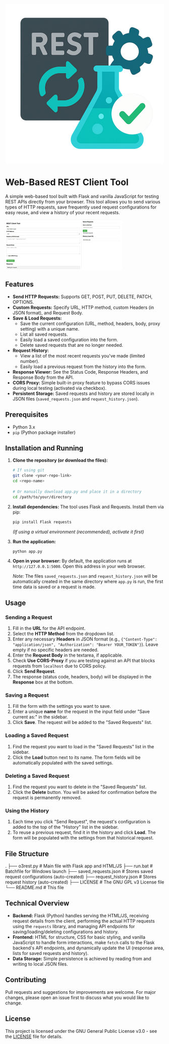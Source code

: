 ![Logo](logo.png)
# Web-Based REST Client Tool
A simple web-based tool built with Flask and vanilla JavaScript for testing REST APIs directly from your browser. This tool allows you to send various types of HTTP requests, save frequently used request configurations for easy reuse, and view a history of your recent requests.

![Tool Screenshot](screenshot.png)

## Features

*   **Send HTTP Requests:** Supports GET, POST, PUT, DELETE, PATCH, OPTIONS.
*   **Custom Requests:** Specify URL, HTTP method, custom Headers (in JSON format), and Request Body.
*   **Save & Load Requests:**
    *   Save the current configuration (URL, method, headers, body, proxy setting) with a unique name.
    *   List all saved requests.
    *   Easily load a saved configuration into the form.
    *   Delete saved requests that are no longer needed.
*   **Request History:**
    *   View a list of the most recent requests you've made (limited number).
    *   Easily load a previous request from the history into the form.
*   **Response Viewer:** See the Status Code, Response Headers, and Response Body from the API.
*   **CORS Proxy:** Simple built-in proxy feature to bypass CORS issues during local testing (activated via checkbox).
*   **Persistent Storage:** Saved requests and history are stored locally in JSON files (`saved_requests.json` and `request_history.json`).

## Prerequisites

*   Python 3.x
*   `pip` (Python package installer)

## Installation and Running

1.  **Clone the repository (or download the files):**
    ```bash
    # If using git
    git clone <your-repo-link>
    cd <repo-name>

    # Or manually download app.py and place it in a directory
    cd /path/to/your/directory
    ```

2.  **Install dependencies:**
    The tool uses Flask and Requests. Install them via pip:
    ```bash
    pip install Flask requests
    ```
    *(If using a virtual environment (recommended), activate it first)*

3.  **Run the application:**
    ```bash
    python app.py
    ```

4.  **Open in your browser:**
    By default, the application runs at `http://127.0.0.1:5000`. Open this address in your web browser.

    *Note:* The files `saved_requests.json` and `request_history.json` will be automatically created in the same directory where `app.py` is run, the first time data is saved or a request is made.

## Usage

### Sending a Request

1.  Fill in the **URL** for the API endpoint.
2.  Select the **HTTP Method** from the dropdown list.
3.  Enter any necessary **Headers** in JSON format (e.g., `{"Content-Type": "application/json", "Authorization": "Bearer YOUR_TOKEN"}`). Leave empty if no specific headers are needed.
4.  Enter the **Request Body** in the textarea, if applicable.
5.  Check **Use CORS-Proxy** if you are testing against an API that blocks requests from `localhost` due to CORS policy.
6.  Click **Send Request**.
7.  The response (status code, headers, body) will be displayed in the **Response** box at the bottom.

### Saving a Request

1.  Fill the form with the settings you want to save.
2.  Enter a unique **name** for the request in the input field under "Save current as:" in the sidebar.
3.  Click **Save**. The request will be added to the "Saved Requests" list.

### Loading a Saved Request

1.  Find the request you want to load in the "Saved Requests" list in the sidebar.
2.  Click the **Load** button next to its name. The form fields will be automatically populated with the saved settings.

### Deleting a Saved Request

1.  Find the request you want to delete in the "Saved Requests" list.
2.  Click the **Delete** button. You will be asked for confirmation before the request is permanently removed.

### Using the History

1.  Each time you click "Send Request", the request's configuration is added to the top of the "History" list in the sidebar.
2.  To reuse a previous request, find it in the history and click **Load**. The form will be populated with the settings from that historical request.

## File Structure
.
├── o3rest.py # Main file with Flask app and HTML/JS
├── run.bat # Batchfile for Windows launch
├── saved_requests.json # Stores saved request configurations (auto-created)
├── request_history.json #  Stores request history (auto-created)
├── LICENSE # The GNU GPL v3 License file
└── README.md # This file
## Technical Overview

*   **Backend:** Flask (Python) handles serving the HTML/JS, receiving request details from the client, performing the actual HTTP requests using the `requests` library, and managing API endpoints for saving/loading/deleting configurations and history.
*   **Frontend:** HTML for structure, CSS for basic styling, and vanilla JavaScript to handle form interactions, make `fetch` calls to the Flask backend's API endpoints, and dynamically update the UI (response area, lists for saved requests and history).
*   **Data Storage:** Simple persistence is achieved by reading from and writing to local JSON files.

## Contributing

Pull requests and suggestions for improvements are welcome. For major changes, please open an issue first to discuss what you would like to change.

## License

This project is licensed under the GNU General Public License v3.0 - see the [LICENSE](LICENSE) file for details.